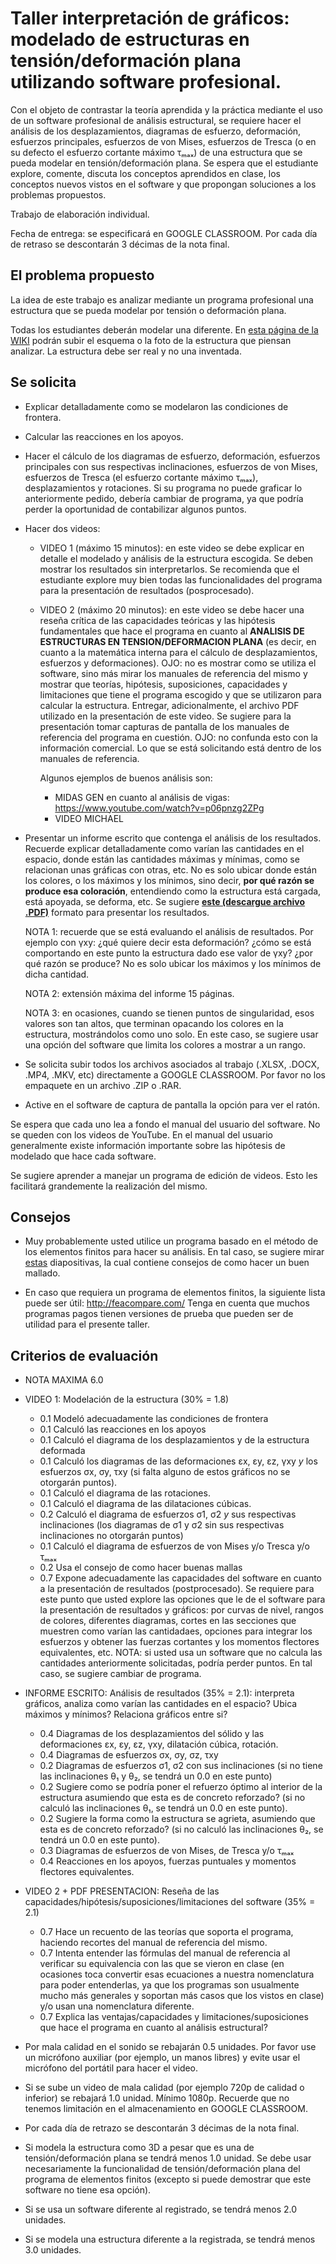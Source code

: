 # Taller interpretación de gráficos: modelado de estructuras en tensión/deformación plana utilizando software profesional.

Con el objeto de contrastar la teoría aprendida y la práctica mediante el uso de un software profesional de análisis estructural, se requiere hacer el análisis de los desplazamientos, diagramas de esfuerzo, deformación, esfuerzos principales, esfuerzos de von Mises, esfuerzos de Tresca (o en su defecto el esfuerzo cortante máximo τₘₐₓ) de una estructura que se pueda modelar en tensión/deformación plana. Se espera que el estudiante explore, comente, discuta los conceptos aprendidos en clase, los conceptos nuevos vistos en el software y que propongan soluciones a los problemas propuestos.

Trabajo de elaboración individual.

Fecha de entrega: se especificará en GOOGLE CLASSROOM. Por cada día de retraso se descontarán 3 décimas de la nota final.

## El problema propuesto

La idea de este trabajo es analizar mediante un programa profesional una estructura que se pueda modelar por tensión o deformación plana.

Todas los estudiantes deberán modelar una diferente. En [esta página de la WIKI](http://solidos2020a.shoutwiki.com/wiki/Estructura_a_analizar_para_el_Taller_1_de_S%C3%B3lidos_1) podrán subir el esquema o la foto de la estructura que piensan analizar. La estructura debe ser real y no una inventada.

## Se solicita
* Explicar detalladamente como se modelaron las condiciones de frontera.

* Calcular las reacciones en los apoyos.

* Hacer el cálculo de los diagramas de esfuerzo, deformación, esfuerzos principales con sus respectivas inclinaciones, esfuerzos de von Mises, esfuerzos de Tresca (el esfuerzo cortante máximo τₘₐₓ), desplazamientos y rotaciones. Si su programa no puede graficar lo anteriormente pedido, debería cambiar de programa, ya que podría perder la oportunidad de contabilizar algunos puntos.

* Hacer dos videos:
  * VIDEO 1 (máximo 15 minutos): en este video se debe explicar en detalle el modelado y análisis de la estructura escogida. Se deben mostrar los resultados sin interpretarlos. Se recomienda que el estudiante explore muy bien todas las funcionalidades del programa para la presentación de resultados (posprocesado).
  * VIDEO 2 (máximo 20 minutos): en este video se debe hacer una reseña crítica de las capacidades teóricas y las hipótesis fundamentales que hace el programa en cuanto al **ANALISIS DE ESTRUCTURAS EN TENSION/DEFORMACION PLANA** (es decir, en cuanto a la matemática interna para el cálculo de desplazamientos, esfuerzos y deformaciones). OJO: no es mostrar como se utiliza el software, sino más mirar los manuales de referencia del mismo y mostrar que teorías, hipótesis, suposiciones, capacidades y limitaciones que tiene el programa escogido y que se utilizaron para calcular la estructura. Entregar, adicionalmente, el archivo PDF utilizado en la presentación de este video. Se sugiere para la presentación tomar capturas de pantalla de los manuales de referencia del programa en cuestión. OJO: no confunda esto con la información comercial. Lo que se está solicitando está dentro de los manuales de referencia.
  
    Algunos ejemplos de buenos análisis son:
    * MIDAS GEN en cuanto al análisis de vigas: https://www.youtube.com/watch?v=p06pnzg2ZPg
    * VIDEO MICHAEL

* Presentar un informe escrito que contenga el análisis de los resultados. Recuerde explicar detalladamente como varían las cantidades en el espacio, donde están las cantidades máximas y mínimas, como se relacionan unas gráficas con otras, etc. No es solo ubicar donde están los colores, o los máximos y los mínimos, sino decir, **por qué razón se produce esa coloración**, entendiendo como la estructura está cargada, está apoyada, se deforma, etc. Se sugiere [**este (descargue archivo .PDF)**](ejemplo_analisis_graficos.pdf) formato para presentar los resultados. 

  NOTA 1: recuerde que se está evaluando el análisis de resultados. Por ejemplo con γxy: ¿qué quiere decir esta deformación? ¿cómo se está comportando en este punto la estructura dado ese valor de γxy? ¿por qué razón se produce? No es solo ubicar los máximos y los mínimos de dicha cantidad.

  NOTA 2: extensión máxima del informe 15 páginas. 

  NOTA 3: en ocasiones, cuando se tienen puntos de singularidad, esos valores son tan altos, que terminan opacando los colores en la estructura, mostrándolos como uno solo. En este caso, se sugiere usar una opción del software que limita los colores a mostrar a un rango. 


* Se solicita subir todos los archivos asociados al trabajo (.XLSX, .DOCX, .MP4, .MKV, etc) directamente a GOOGLE CLASSROOM. Por favor no los empaquete en un archivo .ZIP o .RAR.

* Active en el software de captura de pantalla la opción para ver el ratón.

Se espera que cada uno lea a fondo el manual del usuario del software. No se queden con los videos de YouTube. En el manual del usuario generalmente existe información importante sobre las hipótesis de modelado que hace cada software.

Se sugiere aprender a manejar un programa de edición de videos. Esto les facilitará grandemente la realización del mismo.

## Consejos
* Muy probablemente usted utilice un programa basado en el método de los elementos finitos para hacer su análisis. En tal caso, se sugiere mirar [estas](https://github.com/diegoandresalvarez/elementosfinitos/blob/master/diapositivas/05e_generando_una_buena_malla.pdf) diapositivas, la cual contiene consejos de como hacer un buen mallado.

* En caso que requiera un programa de elementos finitos, la siguiente lista puede ser útil: http://feacompare.com/ Tenga en cuenta que muchos programas pagos tienen versiones de prueba que pueden ser de utilidad para el presente taller.

## Criterios de evaluación
* NOTA MAXIMA 6.0

* VIDEO 1: Modelación de la estructura (30% = 1.8)
  * 0.1 Modeló adecuadamente las condiciones de frontera
  * 0.1 Calculó las reacciones en los apoyos  
  * 0.1 Calculó el diagrama de los desplazamientos y de la estructura deformada
  * 0.1 Calculó los diagramas de las deformaciones ɛx, ɛy, ɛz, γxy *y* los esfuerzos σx, σy, τxy (si falta alguno de estos gráficos no se otorgarán puntos).
  * 0.1 Calculó el diagrama de las rotaciones.
  * 0.1 Calculó el diagrama de las dilataciones cúbicas.
  * 0.2 Calculó el diagrama de esfuerzos σ1, σ2 *y* sus respectivas inclinaciones (los diagramas de σ1 y σ2 sin sus respectivas inclinaciones no otorgarán puntos)
  * 0.1 Calculó el diagrama de esfuerzos de von Mises y/o Tresca y/o τₘₐₓ 
  * 0.2 Usa el consejo de como hacer buenas mallas
  * 0.7 Expone adecuadamente las capacidades del software en cuanto a la presentación de resultados (postprocesado). Se requiere para este punto que usted explore las opciones que le de el software para la presentación de resultados y gráficos: por curvas de nivel, rangos de colores, diferentes diagramas, cortes en las secciones que muestren como varían las cantidadaes, opciones para integrar los esfuerzos y obtener las fuerzas cortantes y los momentos flectores equivalentes, etc.
  NOTA: si usted usa un software que no calcula las cantidades anteriormente solicitadas, podría perder puntos. En tal caso, se sugiere cambiar de programa.

* INFORME ESCRITO: Análisis de resultados (35% = 2.1): interpreta gráficos, analiza como varían las cantidades en el espacio? Ubica máximos y mínimos? Relaciona gráficos entre si?
  * 0.4 Diagramas de los desplazamientos del sólido y las deformaciones ɛx, ɛy, ɛz, γxy, dilatación cúbica, rotación.
  * 0.4 Diagramas de esfuerzos σx, σy, σz, τxy
  * 0.2 Diagramas de esfuerzos σ1, σ2 con sus inclinaciones (si no tiene las inclinaciones θ₁ y θ₂, se tendrá un 0.0 en este punto)
  * 0.2 Sugiere como se podría poner el refuerzo óptimo al interior de la estructura asumiendo que esta es de concreto reforzado? (si no calculó las inclinaciones θ₁, se tendrá un 0.0 en este punto).
  * 0.2 Sugiere la forma como la estructura se agrieta, asumiendo que esta es de concreto reforzado? (si no calculó las inclinaciones θ₂, se tendrá un 0.0 en este punto).
  * 0.3 Diagramas de esfuerzos de von Mises, de Tresca y/o τₘₐₓ
  * 0.4 Reacciones en los apoyos, fuerzas puntuales y momentos flectores equivalentes.

* VIDEO 2 + PDF PRESENTACION: Reseña de las capacidades/hipótesis/suposiciones/limitaciones del software (35% = 2.1)
  * 0.7 Hace un recuento de las teorías que soporta el programa, haciendo recortes del manual de referencia del mismo.
  * 0.7 Intenta entender las fórmulas del manual de referencia al verificar su equivalencia con las que se vieron en clase (en ocasiones toca convertir esas ecuaciones a nuestra nomenclatura para poder entenderlas, ya que los programas son usualmente mucho más generales y soportan más casos que los vistos en clase) y/o usan una nomenclatura diferente.
  * 0.7 Explica las ventajas/capacidades y limitaciones/suposiciones que hace el programa en cuanto al análisis estructural?

* Por mala calidad en el sonido se rebajarán 0.5 unidades. Por favor use un micrófono auxiliar (por ejemplo, un manos libres) y evite usar el micrófono del portátil para hacer el video.

* Si se sube un video de mala calidad (por ejemplo 720p de calidad o inferior) se rebajará 1.0 unidad. Mínimo 1080p. Recuerde que no tenemos limitación en el almacenamiento en GOOGLE CLASSROOM.

* Por cada día de retrazo se descontarán 3 décimas de la nota final.

* Si modela la estructura como 3D a pesar que es una de tensión/deformación plana se tendrá menos 1.0 unidad. Se debe usar necesariamente la funcionalidad de tensión/deformación plana del programa de elementos finitos (excepto si puede demostrar que este software no tiene esa opción).

* Si se usa un software diferente al registrado, se tendrá menos 2.0 unidades.

* Si se modela una estructura diferente a la registrada, se tendrá menos 3.0 unidades.